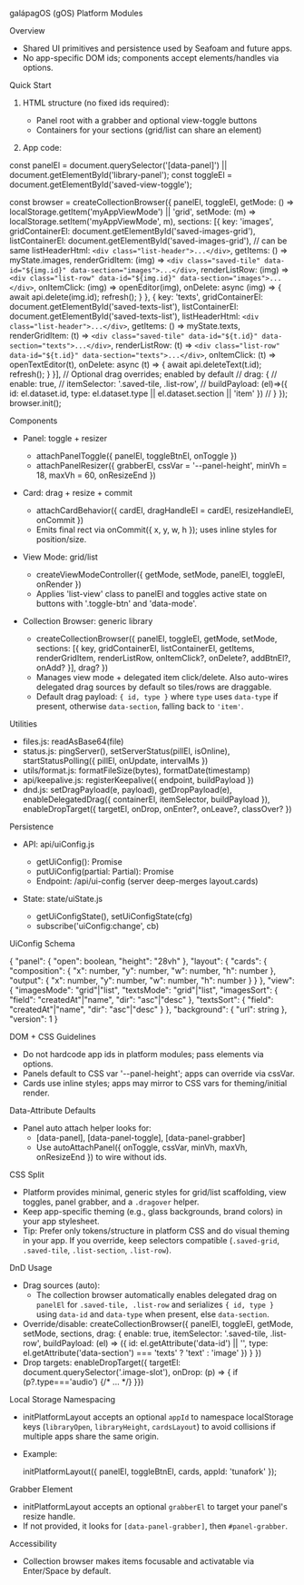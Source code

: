 galápagOS (gOS) Platform Modules

Overview

- Shared UI primitives and persistence used by Seafoam and future apps.
- No app-specific DOM ids; components accept elements/handles via options.

Quick Start

1) HTML structure (no fixed ids required):
   - Panel root with a grabber and optional view-toggle buttons
   - Containers for your sections (grid/list can share an element)

2) App code:

  const panelEl = document.querySelector('[data-panel]') || document.getElementById('library-panel');
  const toggleEl = document.getElementById('saved-view-toggle');

  const browser = createCollectionBrowser({
    panelEl,
    toggleEl,
    getMode: () => localStorage.getItem('myAppViewMode') || 'grid',
    setMode: (m) => localStorage.setItem('myAppViewMode', m),
    sections: [{
      key: 'images',
      gridContainerEl: document.getElementById('saved-images-grid'),
      listContainerEl: document.getElementById('saved-images-grid'), // can be same
      listHeaderHtml: `<div class="list-header">...</div>`,
      getItems: () => myState.images,
      renderGridItem: (img) => `<div class="saved-tile" data-id="${img.id}" data-section="images">...</div>`,
      renderListRow: (img) => `<div class="list-row" data-id="${img.id}" data-section="images">...</div>`,
      onItemClick: (img) => openEditor(img),
      onDelete: async (img) => { await api.delete(img.id); refresh(); }
    }, {
      key: 'texts',
      gridContainerEl: document.getElementById('saved-texts-list'),
      listContainerEl: document.getElementById('saved-texts-list'),
      listHeaderHtml: `<div class="list-header">...</div>`,
      getItems: () => myState.texts,
      renderGridItem: (t) => `<div class="saved-tile" data-id="${t.id}" data-section="texts">...</div>`,
      renderListRow: (t) => `<div class="list-row" data-id="${t.id}" data-section="texts">...</div>`,
      onItemClick: (t) => openTextEditor(t),
      onDelete: async (t) => { await api.deleteText(t.id); refresh(); }
    }],
    // Optional drag overrides; enabled by default
    // drag: {
    //   enable: true,
    //   itemSelector: '.saved-tile, .list-row',
    //   buildPayload: (el)=>({ id: el.dataset.id, type: el.dataset.type || el.dataset.section || 'item' })
    // }
  });
  browser.init();

Components

- Panel: toggle + resizer
  - attachPanelToggle({ panelEl, toggleBtnEl, onToggle })
  - attachPanelResizer({ grabberEl, cssVar = '--panel-height', minVh = 18, maxVh = 60, onResizeEnd })

- Card: drag + resize + commit
  - attachCardBehavior({ cardEl, dragHandleEl = cardEl, resizeHandleEl, onCommit })
  - Emits final rect via onCommit({ x, y, w, h }); uses inline styles for position/size.

- View Mode: grid/list
  - createViewModeController({ getMode, setMode, panelEl, toggleEl, onRender })
  - Applies 'list-view' class to panelEl and toggles active state on buttons with '.toggle-btn' and 'data-mode'.

- Collection Browser: generic library
  - createCollectionBrowser({ panelEl, toggleEl, getMode, setMode, sections: [{ key, gridContainerEl, listContainerEl, getItems, renderGridItem, renderListRow, onItemClick?, onDelete?, addBtnEl?, onAdd? }], drag? })
  - Manages view mode + delegated item click/delete. Also auto-wires delegated drag sources by default so tiles/rows are draggable.
  - Default drag payload: `{ id, type }` where `type` uses `data-type` if present, otherwise `data-section`, falling back to `'item'`.

Utilities

- files.js: readAsBase64(file)
- status.js: pingServer(), setServerStatus(pillEl, isOnline), startStatusPolling({ pillEl, onUpdate, intervalMs })
- utils/format.js: formatFileSize(bytes), formatDate(timestamp)
- api/keepalive.js: registerKeepalive({ endpoint, buildPayload })
- dnd.js: setDragPayload(e, payload), getDropPayload(e), enableDelegatedDrag({ containerEl, itemSelector, buildPayload }), enableDropTarget({ targetEl, onDrop, onEnter?, onLeave?, classOver? })

Persistence

- API: api/uiConfig.js
  - getUiConfig(): Promise<UiConfig>
  - putUiConfig(partial: Partial<UiConfig>): Promise<UiConfig>
  - Endpoint: /api/ui-config (server deep-merges layout.cards)

- State: state/uiState.js
  - getUiConfigState(), setUiConfigState(cfg)
  - subscribe('uiConfig:change', cb)

UiConfig Schema

{
  "panel": { "open": boolean, "height": "28vh" },
  "layout": {
    "cards": {
      "composition": { "x": number, "y": number, "w": number, "h": number },
      "output": { "x": number, "y": number, "w": number, "h": number }
    }
  },
  "view": {
    "imagesMode": "grid"|"list",
    "textsMode": "grid"|"list",
    "imagesSort": { "field": "createdAt"|"name", "dir": "asc"|"desc" },
    "textsSort": { "field": "createdAt"|"name", "dir": "asc"|"desc" }
  },
  "background": { "url": string },
  "version": 1
}

DOM + CSS Guidelines

- Do not hardcode app ids in platform modules; pass elements via options.
- Panels default to CSS var '--panel-height'; apps can override via cssVar.
- Cards use inline styles; apps may mirror to CSS vars for theming/initial render.

Data-Attribute Defaults

- Panel auto attach helper looks for:
  - [data-panel], [data-panel-toggle], [data-panel-grabber]
  - Use autoAttachPanel({ onToggle, cssVar, minVh, maxVh, onResizeEnd }) to wire without ids.


CSS Split

- Platform provides minimal, generic styles for grid/list scaffolding, view toggles, panel grabber, and a `.dragover` helper.
- Keep app-specific theming (e.g., glass backgrounds, brand colors) in your app stylesheet.
 - Tip: Prefer only tokens/structure in platform CSS and do visual theming in your app. If you override, keep selectors compatible (`.saved-grid`, `.saved-tile`, `.list-section`, `.list-row`).

DnD Usage

- Drag sources (auto):
  - The collection browser automatically enables delegated drag on `panelEl` for `.saved-tile, .list-row` and serializes `{ id, type }` using `data-id` and `data-type` when present, else `data-section`.
- Override/disable:
  createCollectionBrowser({
    panelEl, toggleEl, getMode, setMode, sections,
    drag: {
      enable: true,
      itemSelector: '.saved-tile, .list-row',
      buildPayload: (el) => ({ id: el.getAttribute('data-id') || '', type: el.getAttribute('data-section') === 'texts' ? 'text' : 'image' })
    }
  })
- Drop targets:
  enableDropTarget({ targetEl: document.querySelector('.image-slot'), onDrop: (p) => { if (p?.type==='audio') {/* ... */} }})

Local Storage Namespacing

- initPlatformLayout accepts an optional `appId` to namespace localStorage keys (`libraryOpen`, `libraryHeight`, `cardsLayout`) to avoid collisions if multiple apps share the same origin.
- Example:

  initPlatformLayout({ panelEl, toggleBtnEl, cards, appId: 'tunafork' });

Grabber Element

- initPlatformLayout accepts an optional `grabberEl` to target your panel's resize handle.
- If not provided, it looks for `[data-panel-grabber]`, then `#panel-grabber`.

Accessibility

- Collection browser makes items focusable and activatable via Enter/Space by default.

